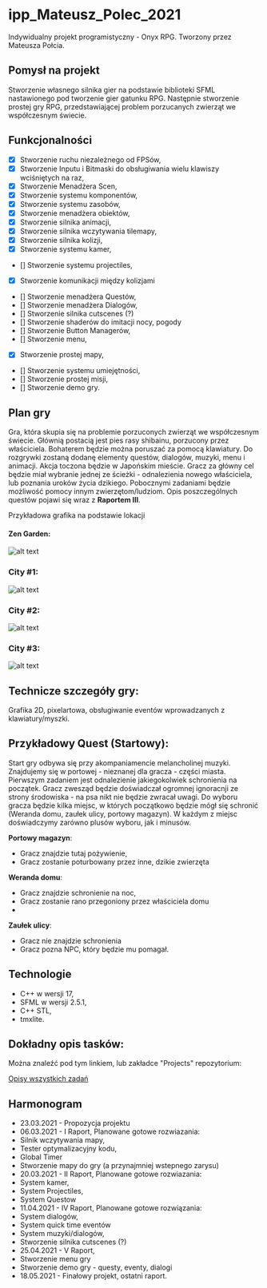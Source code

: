 # ipp_Mateusz_Polec_2021

Indywidualny projekt programistyczny - Onyx RPG. Tworzony przez Mateusza Połcia.

## Pomysł na projekt

Stworzenie własnego silnika gier na podstawie biblioteki SFML nastawionego pod tworzenie gier gatunku RPG. Następnie stworzenie prostej gry RPG, przedstawiającej problem porzucanych zwierząt we współczesnym świecie.

## Funkcjonalności

- [x] Stworzenie ruchu niezależnego od FPSów,
- [x] Stworzenie Inputu i Bitmaski do obsługiwania wielu klawiszy wciśniętych na raz,
- [x] Stworzenie Menadżera Scen,
- [x] Stworzenie systemu komponentów,
- [x] Stworzenie systemu zasobów,
- [x] Stworzenie menadżera obiektów,
- [x] Stworzenie silnika animacji,
- [x] Stworzenie silnika wczytywania tilemapy,
- [x] Stworzenie silnika kolizji,
- [x] Stworzenie systemu kamer,
- [] Stworzenie systemu projectiles,
- [x] Stworzenie komunikacji między kolizjami
- [] Stworzenie menadżera Questów,
- [] Stworzenie menadżera Dialogów,
- [] Stworzenie silnika cutscenes (?)
- [] Stworzenie shaderów do imitacji nocy, pogody
- [] Stworzenie Button Managerów,
- [] Stworzenie menu,
- [x] Stworzenie prostej mapy,
- [] Stworzenie systemu umiejętności,
- [] Stworzenie prostej misji,
- [] Stworzenie demo gry.

## Plan gry

Gra, która skupia się na problemie porzuconych zwierząt we współczesnym świecie. Głównią postacią jest pies rasy shibainu, porzucony przez właściciela. Bohaterem będzie można poruszać za pomocą klawiatury. Do rozgrywki zostaną dodanę elementy questów, dialogów, muzyki, menu i animacji. Akcja toczona będzie w Japońskim mieście. Gracz za główny cel będzie miał wybranie jednej ze ścieżki - odnalezienia nowego właściciela, lub poznania uroków życia dzikiego. Pobocznymi zadaniami będzie możliwość pomocy innym zwierzętom/ludziom. Opis poszczególnych questów pojawi się wraz z **Raportem III**. 


Przykładowa grafika na podstawie lokacji

#### Zen Garden:

![alt text](https://i.imgur.com/svwTpEz.png)

### City #1:

![alt text](https://i.imgur.com/dqPBXRm.png)

### City #2:
![alt text](https://i.imgur.com/UJSswEZ.png)

### City #3:
![alt text](https://i.imgur.com/Bi3OUaw.png)


## Technicze szczegóły gry:

Grafika 2D, pixelartowa, obsługiwanie eventów wprowadzanych z klawiatury/myszki.


## Przykładowy Quest (Startowy):

Start gry odbywa się przy akompaniamencie melancholinej muzyki. Znajdujemy się w portowej - nieznanej dla gracza - części miasta. Pierwszym zadaniem jest odnalezienie jakiegokolwiek schronienia na początek. Gracz zwesząd będzie doświadczał ogromnej ignoracnji ze strony środowiska - na psa nikt nie będzie zwracał uwagi. Do wyboru gracza będzie kilka miejsc, w których początkowo będzie mógł się schronić (Weranda domu, zaułek ulicy, portowy magazyn). W każdym z miejsc doświadczymy zarówno plusów wyboru, jak i minusów.

**Portowy magazyn**:
- Gracz znajdzie tutaj pożywienie,
- Gracz zostanie poturbowany przez inne, dzikie zwierzęta

**Weranda domu**:
- Gracz znajdzie schronienie na noc,
- Gracz zostanie rano przegoniony przez właściciela domu
- 
**Zaułek ulicy**:
- Gracz nie znajdzie schronienia
- Gracz pozna NPC, który będzie mu pomagał.



## Technologie

- C++ w wersji 17,
- SFML w wersji 2.5.1,
- C++ STL,
- tmxlite.

## Dokładny opis tasków:

Można znaleźć pod tym linkiem, lub zakładce "Projects" repozytorium:

[Opisy wszystkich zadań](https://github.com/HoopDead/ipp_Mateusz_Polec_2021/projects/)



## Harmonogram

- 23.03.2021 - Propozycja projektu
- 06.03.2021 - I Raport, Planowane gotowe rozwiazania:
- Silnik wczytywania mapy,
- Tester optymalizacyjny kodu,
- Global Timer
- Stworzenie mapy do gry (a przynajmniej wstepnego zarysu)
- 20.03.2021 - II Raport, Planowane gotowe rozwiazania:
- System kamer,
- System Projectiles,
- System Questow
- 11.04.2021 - IV Raport, Planowane gotowe rozwiązania:
- System dialogów,
- System quick time eventów
- System muzyki/dialogów,
- Stworzenie silnika cutscenes (?)
- 25.04.2021 - V Raport,
- Stworzenie menu gry
- Stworzenie demo gry - questy, eventy, dialogi
- 18.05.2021 - Finałowy projekt, ostatni raport.

